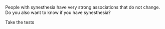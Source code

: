 People with synesthesia have very strong associations that do not change. Do you also want to know if you have synesthesia?

<startbutton><slot>Take the tests</slot></startbutton>
